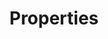 ---
# -------------------------- #
#        CONTENT TYPE        #
# -------------------------- #

product-type: "connect"
content-type: "api-structure"
key: "properties-object"


# -------------------------- #
#        OBJECT INFO         #
# -------------------------- #

title: "Properties"
description: "{{ api.data-structures.properties.description | flatify }}"


# -------------------------- #
#      OBJECT ATTRIBUTES     #
# -------------------------- #

object-attributes:
  - name: "name"
    type: "string"
    description: &name-desc "The name of the property."
    oauth-description: *name-desc
    value: |
      "frequency_in_minutes"

  - name: "is_required"
    type: "boolean"
    description: "If `true`, the property is required for complete configuration."
    oauth-description: "If `true`, the property is required for OAuth configuration."
    value: |
      true

  - name: "is_credential"
    type: "boolean"
    description: &credential-desc "If `true`, the property is a credential or otherwise sensitive data. **Note**: Values for this property won't be returned by the API."
    oauth-description: *credential-desc
    value: |
      false

  - name: "system_provided"
    type: "boolean"
    deprecated: true
    description: |
      **This property has been deprecated.** Use the `property_type` property instead.
    value: |
      false

  - name: "property_type"
    type: "string"
    description: |
      Indicates the type of the property. Possible values are:

      - `user_provided` - Indicates the property must be set by the user.
      - `read_only` - Indicates the property is read-only and is not settable by the API. Generally, this is an internal field set inside of Stitch.
      - `system_provided_by_default` - Indicates the property used to be `system_provided: true`, but can now be set by the API consumer. These are generally properties associated with OAuth for generating refresh and access tokens.

         **Note**: Use caution when setting these properties, as using incorrect values can put the source into a non-functioning state.
    oauth-description: |
      Indicates the type of the property. For OAuth properties, possible values are:

      - `user_provided` - Indicates the property must be set by you.
      - `system_provided_by_default` - Indicates that the property is provided by Stitch by default, but can be set by you. **Note**: Use caution when setting these properties, as incorrect values may put the source into a non-functioning state.
    value: "user_provided"

  - name: "json_schema"
    type: "array"
    description: |
      **Note**: Data will only be returned for this array if `property_type: user_provided` or `property_type: system_provided_by_default`. If `property_type: read_only`, this property will be `null`.
      
      An array containing:

      - `type` - A `string` indicating the expected data type of the property's value. For example: `boolean`
      - `pattern` - A `string` indicating the expected pattern of the property's value. For example: `^\\d+$`
      - `anyOf` - A series of arrays containing key-value pairs for the `type` and `format` combinations Stitch will accept as the property's value. For example:

          ```json
          "anyOf": [
              {
                  "type": "string",
                  "format": "ipv4"
              },
              {
                  "type": "string",
                  "format": "ipv6"
              },
              {
                  "type": "string",
                  "format": "hostname"
              }
          ]
          ```
    oauth-description: |
      An array containing:

      - `type` - A `string` indicating the expected data type of the property's value. For example: `boolean`
      - `pattern` - A `string` indicating the expected pattern of the property's value. For example: `^\\d+$`
      - `anyOf` - A series of arrays containing key-value pairs for the `type` and `format` combinations Stitch will accept as the property's value.

  - name: "provided"
    type: "boolean"
    description: &provided-desc "If `true`, the property has been provided. For properties where `property_type: user_provided`, this indicates that the user has provided the property."
    oauth-description: "If `true`, the property has been provided. For properties where `property_type: user_provided`, this indicates that you have provided the property."
    value: |
      true

  - name: "tap_mutable"
    type: "boolean"
    description: "**This is an internal field and is for Stitch use only.**"
    value: |
      false

examples:
  - type: "User-provided property"
    code: |
        {
          "name": "frequency_in_minutes",
          "is_required": false,
          "is_credential": false,
          "system_provided": false,
          "property_type": "user_provided",
          "json_schema": {
            "type": "string",
            "pattern": "^1$|^30$|^60$|^360$|^720$|^1440$"
          },
          "provided": false,
          "tap_mutable": false
        }

  - type: "Read-only property"
    code: |
      {
        "name": "image_version",
        "is_required": true,
        "is_credential": false,
        "system_provided": true,
        "property_type": "read_only",
        "json_schema": null,
        "provided": false,
        "tap_mutable": false
      }

  - type: "System provided by default property"
    code: |
      {
        "name": "client_id",
        "is_required": true,
        "is_credential": true,
        "system_provided": true,
        "property_type": "system_provided_by_default",
        "json_schema": {
          "type": "string"
        },
        "provided": false,
        "tap_mutable": false
      }
---
